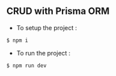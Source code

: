 ## CRUD with Prisma ORM

- To setup the project :

```shell
$ npm i
````

- To run the project :

```shell
$ npm run dev
````